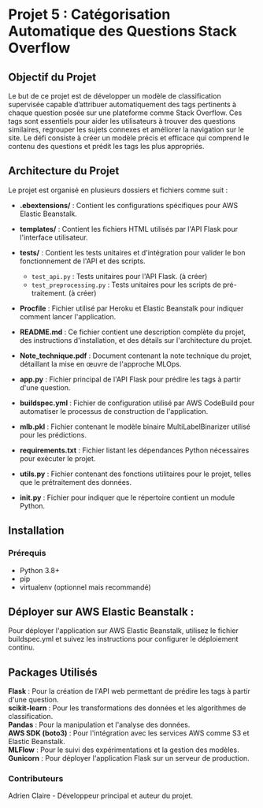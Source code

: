 # Projet 5 : Catégorisation Automatique des Questions Stack Overflow

## Objectif du Projet

Le but de ce projet est de développer un modèle de classification supervisée capable d’attribuer automatiquement des tags pertinents à chaque question posée sur une plateforme comme Stack Overflow. Ces tags sont essentiels pour aider les utilisateurs à trouver des questions similaires, regrouper les sujets connexes et améliorer la navigation sur le site. Le défi consiste à créer un modèle précis et efficace qui comprend le contenu des questions et prédit les tags les plus appropriés.

## Architecture du Projet

Le projet est organisé en plusieurs dossiers et fichiers comme suit :

- **.ebextensions/** : Contient les configurations spécifiques pour AWS Elastic Beanstalk.
  
- **templates/** : Contient les fichiers HTML utilisés par l'API Flask pour l'interface utilisateur.
  
- **tests/** : Contient les tests unitaires et d'intégration pour valider le bon fonctionnement de l'API et des scripts.
  - `test_api.py` : Tests unitaires pour l'API Flask. (à créer)
  - `test_preprocessing.py` : Tests unitaires pour les scripts de pré-traitement. (à créer)

- **Procfile** : Fichier utilisé par Heroku et Elastic Beanstalk pour indiquer comment lancer l'application.

- **README.md** : Ce fichier contient une description complète du projet, des instructions d'installation, et des détails sur l'architecture du projet.

- **Note_technique.pdf** : Document contenant la note technique du projet, détaillant la mise en œuvre de l'approche MLOps.

- **app.py** : Fichier principal de l'API Flask pour prédire les tags à partir d'une question.

- **buildspec.yml** : Fichier de configuration utilisé par AWS CodeBuild pour automatiser le processus de construction de l'application.

- **mlb.pkl** : Fichier contenant le modèle binaire MultiLabelBinarizer utilisé pour les prédictions.

- **requirements.txt** : Fichier listant les dépendances Python nécessaires pour exécuter le projet.

- **utils.py** : Fichier contenant des fonctions utilitaires pour le projet, telles que le prétraitement des données.

- **__init__.py** : Fichier pour indiquer que le répertoire contient un module Python.

## Installation

### Prérequis

- Python 3.8+
- pip
- virtualenv (optionnel mais recommandé)

## Déployer sur AWS Elastic Beanstalk :

Pour déployer l'application sur AWS Elastic Beanstalk, utilisez le fichier buildspec.yml et suivez les instructions pour configurer le déploiement continu.

## Packages Utilisés
**Flask** : Pour la création de l'API web permettant de prédire les tags à partir d'une question.  
**scikit-learn** : Pour les transformations des données et les algorithmes de classification.  
**Pandas** : Pour la manipulation et l'analyse des données.  
**AWS SDK (boto3)** : Pour l'intégration avec les services AWS comme S3 et Elastic Beanstalk.  
**MLFlow** : Pour le suivi des expérimentations et la gestion des modèles.  
**Gunicorn** : Pour déployer l'application Flask sur un serveur de production.  

### Contributeurs
Adrien Claire - Développeur principal et auteur du projet.

